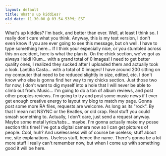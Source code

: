 ```yaml
---
layout: default
title: What's up kiddies?
old_date: 11.30.00 @ 03.54.53PM; EST
---
```


What's up kiddies? I'm back, and better than ever. Well, at least I think so.
I really don't care what you think. Anyway, this is my test version, I don't
even know if you are ever going to see this message, but oh well. I have to
type something here... If I think your especially nice, or you stumbled across
this on accident, here is what the plan is. On the chick section, we've got as
always Heidi Klum... with a grand total of 0 images! I need to get better
quality ones, I realized they sucked after I uploaded them and actually took a
look. Laetitia Casta... with a total of 0 images! I have around 200 sitting on
my computer that need to be reduced slightly in size, edited, etc. I don't
know who else is gonna find her way to my chicks section. Just those two for
now, I don't want to dig myself into a hole that I will never be able to climb
out from. Music... I'm going to do a ton of album reviews, and post other
peoples reviews. I'm going to try and post some music news if I ever get
enough creative energy to layout my blog to match my page. Gonna post some
more RA files, requests are welcome. As long as its "rock". By that I mean not
NSYNC or the Beatles, or old crap. Real stuff you could smash something to.
Actually, I don't care, just send a request anyway. Maybe some metal
lyrics/tabs... maybe. I'm gonna actually make my posse section this time! I've
got a digital camera now so I can get pictures of people. Cool, huh? And
uselessness will of course be useless; stuff about me, site explanations.
Useless stuff, hence the name. There's gonna be a lot more stuff I really
can't remember now, but when I come up with something good it will be here.
